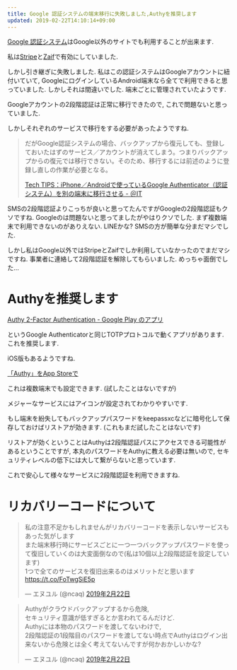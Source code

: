 ```yaml
---
title: Google 認証システムの端末移行に失敗しました,Authyを推奨します
updated: 2019-02-22T14:10:14+09:00
---
```


[Google 認証システム](https://play.google.com/store/apps/details?id=com.google.android.apps.authenticator2&hl=ja)はGoogle以外のサイトでも利用することが出来ます.

私は[Stripe](https://stripe.com/jp)と[Zaif](https://zaif.jp/)で有効にしていました.

しかし引き継ぎに失敗しました.
私はこの認証システムはGoogleアカウントに紐付いていて,
GoogleにログインしているAndroid端末なら全てで利用できると思っていました.
しかしそれは間違いでした.
端末ごとに管理されていたようです.

Googleアカウントの2段階認証は正常に移行できたので,
これで問題ないと思っていました.

しかしそれぞれのサービスで移行をする必要があったようですね.

> だがGoogle認証システムの場合、バックアップから復元しても、登録しておいたはずのサービス／アカウントが消えてしまう。つまりバックアップからの復元では移行できない。そのため、移行するには前述のように登録し直しの作業が必要となる。
>
> [Tech TIPS：iPhone／Androidで使っているGoogle Authenticator（認証システム）を別の端末に移行させる - ＠IT](http://www.atmarkit.co.jp/ait/articles/1412/12/news136.html)

SMSの2段階認証よりこっちが良いと思ってたんですがGoogleの2段階認証もクソですね.
Googleのは問題ないと思ってましたがやはりクソでした.
まず複数端末で利用できないのがありえない.
LINEかな?
SMSの方が簡単な分まだマシでした.

しかし私はGoogle以外ではStripeとZaifでしか利用していなかったのでまだマシですね.
事業者に連絡して2段階認証を解除してもらいました.
めっちゃ面倒でした…

# Authyを推奨します

[Authy 2-Factor Authentication - Google Play のアプリ](https://play.google.com/store/apps/details?id=com.authy.authy&hl=ja)

というGoogle Authenticatorと同じTOTPプロトコルで動くアプリがあります.
これを推奨します.

iOS版もあるようですね.

[‎「Authy」をApp Storeで](https://itunes.apple.com/jp/app/authy/id494168017?mt=8)

これは複数端末でも設定できます.
(試したことはないですが)

メジャーなサービスにはアイコンが設定されてわかりやすいです.

もし端末を紛失してもバックアップパスワードをkeepassxcなどに暗号化して保存しておけばリストアが効きます.
(これもまだ試したことはないです)

リストアが効くということはAuthyは2段階認証パスにアクセスできる可能性があるということですが,
本丸のパスワードをAuthyに教える必要は無いので,
セキュリティレベルの低下には大して繋がらないと思っています.

これで安心して様々なサービスに2段階認証を利用できますね.

# リカバリーコードについて

<blockquote class="twitter-tweet" data-lang="ja"><p lang="ja" dir="ltr">私の注意不足かもしれませんがリカバリーコードを表示しないサービスもあった気がします<br />また端末移行時にサービスごとに一つ一つバックアップパスワードを使って復旧していくのは大変面倒なので(私は10個以上2段階認証を設定しています)<br />1つで全てのサービスを復旧出来るのはメリットだと思います <a href="https://t.co/FoTwgSiE5p">https://t.co/FoTwgSiE5p</a></p>&mdash; エヌユル (@ncaq) <a href="https://twitter.com/ncaq/status/1098811883165872129?ref_src=twsrc%5Etfw">2019年2月22日</a></blockquote>

<blockquote class="twitter-tweet" data-lang="ja"><p lang="ja" dir="ltr">Authyがクラウドバックアップするから危険,<br />セキュリティ意識が低すぎるとか言われてるんだけど.<br />Authyには本物のパスワードを渡してないわけで,<br />2段階認証の1段階目のパスワードを渡してない時点でAuthyはログイン出来ないから危険とは全く考えてないんですが何かおかしいかな?</p>&mdash; エヌユル (@ncaq) <a href="https://twitter.com/ncaq/status/1098814234027208704?ref_src=twsrc%5Etfw">2019年2月22日</a></blockquote>
